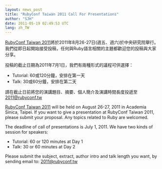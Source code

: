 ```yaml
---
layout: news_post
title: "RubyConf Taiwan 2011 Call For Presentations"
author: "SJH"
date: 2011-05-19 02:49:53 UTC
lang: zh_TW
---
```


[RubyConf Taiwan
2011][1]將於2011年8月26-27日(週五、週六)於中央研究院舉行。我們從即日起開始接受投稿，任何與Ruby語言相關的主題都歡迎您的投稿與大家分享。

投稿的截止日期為2011年7月1日，我們有兩種形式的議程可供選擇：

* Tutorial: 60或120分鐘，安排在第一天
* Talk: 30或60分鐘，安排在第二天

 請在截止日前將您的演講題目、摘要、個人簡介及演講時間長度投遞至 [2011@rubyconf.tw](mailto:2011@rubyconf.tw)

[RubyConf Taiwan 2011][1] will be held on August 26-27, 2011 in Academia
Sinica, Taipei. If you want to give a presentation at RubyConf Taiwan
2011, please submit your proposal. Any topics related to Ruby are
welcomed.

The deadline of call of presentations is July 1, 2011. We have two kinds
of session for speakers:

* Tutorial: 60 or 120 minutes at Day 1
* Talk: 30 or 60 minutes at Day 2

Please submit the subject, extract, author intro and talk length you
want, by sending email to: [2011@rubyconf.tw](mailto:2011@rubyconf.tw)



[1]: http://rubyconf.tw/
